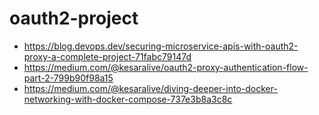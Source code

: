 # oauth2-project

- https://blog.devops.dev/securing-microservice-apis-with-oauth2-proxy-a-complete-project-71fabc79147d
- https://medium.com/@kesaralive/oauth2-proxy-authentication-flow-part-2-799b90f98a15
- https://medium.com/@kesaralive/diving-deeper-into-docker-networking-with-docker-compose-737e3b8a3c8c
